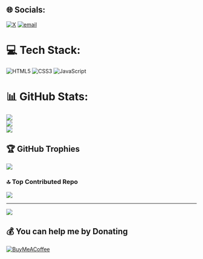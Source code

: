 
## 🌐 Socials:
[![X](https://img.shields.io/badge/X-black.svg?logo=X&logoColor=white)](https://x.com/swapnasahoo24) [![email](https://img.shields.io/badge/Email-D14836?logo=gmail&logoColor=white)](mailto:sahooswapnaswarup@gmail.com) 

# 💻 Tech Stack:
![HTML5](https://img.shields.io/badge/html5-%23E34F26.svg?style=flat&logo=html5&logoColor=white) ![CSS3](https://img.shields.io/badge/css3-%231572B6.svg?style=flat&logo=css3&logoColor=white) ![JavaScript](https://img.shields.io/badge/javascript-%23323330.svg?style=flat&logo=javascript&logoColor=%23F7DF1E)
# 📊 GitHub Stats:
![](https://github-readme-stats.vercel.app/api?username=DevSwapna&theme=dark&hide_border=false&include_all_commits=true&count_private=true)<br/>
![](https://github-readme-streak-stats.herokuapp.com/?user=DevSwapna&theme=dark&hide_border=false)<br/>
![](https://github-readme-stats.vercel.app/api/top-langs/?username=DevSwapna&theme=dark&hide_border=false&include_all_commits=true&count_private=true&layout=compact)

## 🏆 GitHub Trophies
![](https://github-profile-trophy.vercel.app/?username=DevSwapna&theme=radical&no-frame=false&no-bg=false&margin-w=4)

### 🔝 Top Contributed Repo
![](https://github-contributor-stats.vercel.app/api?username=DevSwapna&limit=5&theme=dark&combine_all_yearly_contributions=true)

---
[![](https://visitcount.itsvg.in/api?id=DevSwapna&icon=4&color=13)](https://visitcount.itsvg.in)

  ## 💰 You can help me by Donating
  [![BuyMeACoffee](https://img.shields.io/badge/Buy%20Me%20a%20Coffee-ffdd00?style=for-the-badge&logo=buy-me-a-coffee&logoColor=black)](https://buymeacoffee.com/devswapna) 

  
<!-- Proudly created with GPRM ( https://gprm.itsvg.in ) -->
